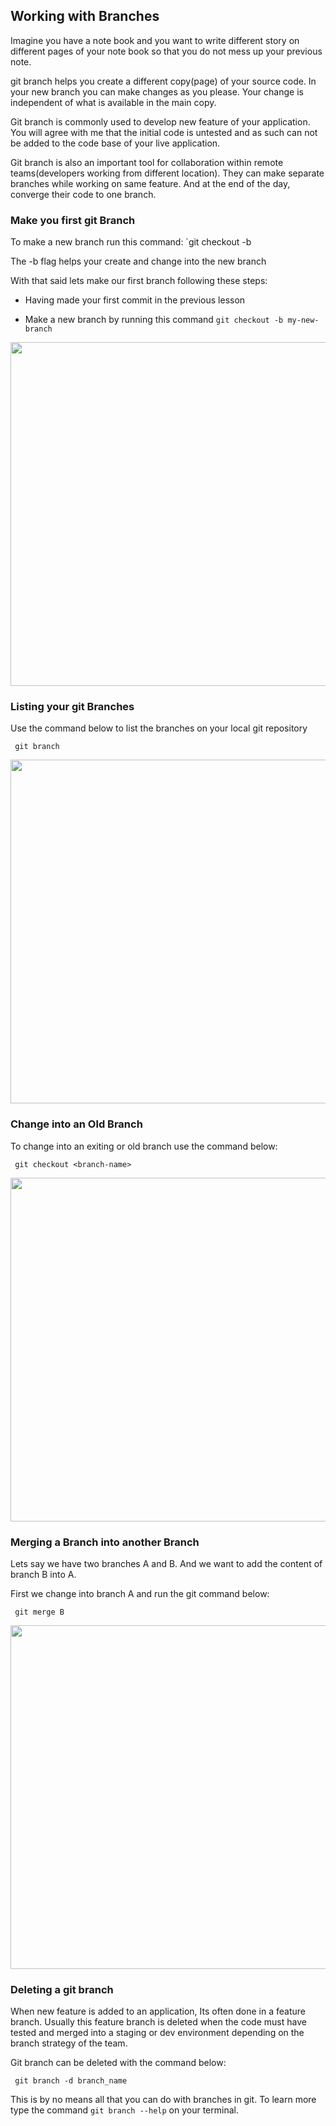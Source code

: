  ## Working with Branches

 Imagine you have a note book and you want to write different story on different pages of your note book so that you do not mess up your previous note.

 git branch helps you create a different copy(page) of your source code. In your new branch you can make changes as you please. Your change is independent of what is available in the main copy.

 Git branch is commonly used to develop new feature of your application. You will agree with me that the initial code is untested and as such can not be added to the code base of your live application.

 Git branch is also an important tool for collaboration within remote teams(developers working from different location). They can make separate branches while working on same feature. And at the end of the day, converge their code to one branch.

 ### Make you first git Branch
 To make a new branch run this command: `git checkout -b <your branch name>
 
 The -b flag helps your create and change into the new branch

 With that said lets make our first branch following these steps:
 - Having made your first commit in the previous lesson

 - Make a new branch by running this command `git checkout -b my-new-branch`

<img src="https://darey-io-nonprod-pbl-projects.s3.eu-west-2.amazonaws.com/practices/create-and-switch-into-a-new-branch.PNG"  width="936px" height="550px">


### Listing your git Branches

Use the command below to list the branches on your local git repository

```
 git branch

```

<img src="https://darey-io-nonprod-pbl-projects.s3.eu-west-2.amazonaws.com/practices/list-git-branches.PNG"  width="936px" height="550px">


### Change into an Old Branch

To change into an exiting or old branch use the command below:

```
 git checkout <branch-name>

```

<img src="https://darey-io-nonprod-pbl-projects.s3.eu-west-2.amazonaws.com/practices/Switching-into-an-old-branch.PNG"  width="936px" height="550px">


### Merging a Branch into another Branch
Lets say we have two branches A and B. And we want to add the content of branch B into A.

First we change into branch A and run the git command below:

```
 git merge B

```

<img src="https://darey-io-nonprod-pbl-projects.s3.eu-west-2.amazonaws.com/practices/merging-git-branches.PNG"  width="936px" height="550px">

### Deleting a git branch

When new feature is added to an application, Its often done in a feature branch. Usually this feature branch is deleted when the code must have tested and merged into a staging or dev environment depending on the branch strategy of the team.

Git branch can be deleted with the command below:

```
 git branch -d branch_name

```

This is by no means all that you can do with branches in git. To learn more type the command `git branch --help` on your terminal.

